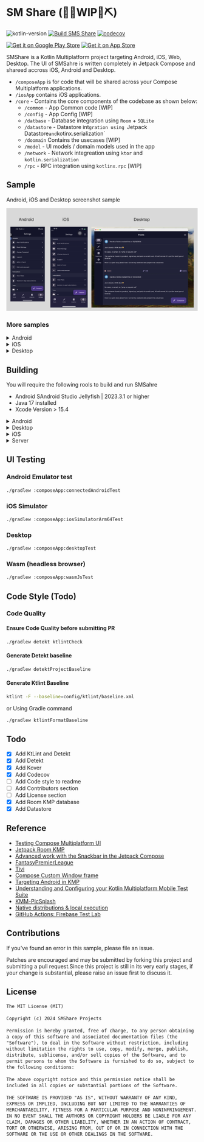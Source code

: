 # SM Share (👷🔧️WIP👷⛏)

![kotlin-version](https://img.shields.io/badge/kotlin-2.0.0-blue?logo=kotlin)
[![Build SMS Share](https://github.com/jerryOkafor/SMShare/actions/workflows/Build.yml/badge.svg)](https://github.com/jerryOkafor/SMShare/actions/workflows/Build.yml)
[![codecov](https://codecov.io/gh/jerryOkafor/SMShare/graph/badge.svg?token=NW5DWNC9FS)](https://codecov.io/gh/jerryOkafor/SMShare)

[<img src="https://upload.wikimedia.org/wikipedia/commons/7/78/Google_Play_Store_badge_EN.svg"
alt="Get it on Google Play Store"
height="80">](#)
[<img src="https://developer.apple.com/assets/elements/badges/download-on-the-app-store.svg"
alt="Get it on App Store"
height="80">](#)


SMShare is a Kotlin Multiplatform project targeting Android, iOS, Web, Desktop. The UI of SMSahre is
written completely in Jetpack Compose and shareed accross iOS, Android and Desktop.

* `/composeApp` is for code that will be shared across your Compose Multiplatform applications.
* `/iosApp` contains iOS applications.
* `/core` - Contains the core components of the codebase as shown below:
    * `/common` - App Common code [WIP]
    * `/config` - App Config [WIP]
    * `/datbase` - Database integration using `Room` + `SQLite`
    * `/datastore`  - Datastore int`gration using `Jetpack Datastore` and `kotinx.serialization`
    * `/doomain` Contains the usecases [WIP]
    * `/model` - UI models / domain models used in the app
    * `/network` - Network integreation using `ktor` and `kotlin.serialization`
    * `/rpc` - RPC integration using `kotlinx.rpc` [WIP]

## Sample

Android, iOS and Desktop screenshot sample
<p align="center">
  <img src="doc/screenshots/ios_android_desktop.webp"/>
</p>

### More samples

<details>
  <summary>Android</summary>
<p align="center">
  <img src="doc/screenshots/android/android_1.webp" width="200" />
  <img src="doc/screenshots/android/android_2.webp" width="200" />
  <img src="doc/screenshots/android/android_3.webp" width="200" />
  <img src="doc/screenshots/android/android_4.webp" width="200" />
  <img src="doc/screenshots/android/android_5.webp" width="200" />
</p>
</details>

<details>
  <summary>iOS</summary>
<p align="center">
  <img src="doc/screenshots/ios/ios_1.webp" width="200" />
  <img src="doc/screenshots/ios/ios_2.webp" width="200" />
  <img src="doc/screenshots/ios/ios_3.webp" width="200" />
  <img src="doc/screenshots/ios/ios_4.webp" width="200" />
</p>
</details>

<details>
  <summary>Desktop</summary>
<p align="center">
  <img src="doc/screenshots/desktop/desktop_1.webp" width="400" />
  <img src="doc/screenshots/desktop/desktop_2.webp" width="400" />
  <img src="doc/screenshots/desktop/desktop_3.webp" width="400" />
  <img src="doc/screenshots/desktop/desktop_4.webp" width="400" />
</p>
</details>

## Building

You will require the following rools to build and run SMSahre

- Android SAndroid Studio Jellyfish | 2023.3.1 or higher
- Java 17 installed
- Xcode Version > 15.4

<details>
<summary>Android</summary>

#### Using Android Studio

Open the KMP project using Android Studio, select the `composeApp` run configuration and click on
run.

#### Using Fleet

Fleet uses Smart Mode to detect and configure the Android run configuration for you.You can modify
in the [Run Json file](.fleet/run.json)

#### Using Command line

To run the Android app, use the command below or select the `composeApp` configuration on Android
Studio and click on run.

</details>

<details>
  <summary>Desktop</summary>

#### Using Fleet

Fleet uses Smart Mode to detect and configure the Android run configuration for you.You can modify
in the [Run Json file](.fleet/run.json)

#### Using Command line

```bash
./gradlew desktopRun -DmainClass=com.jerryokafor.smshare.MainKt --quiet
```

 </details>

<details>
  <summary>iOS</summary>

#### Using XCode

Open `iosApp/iosApp.xcworkspace` from Xcode and run.
Note: You need to have run `pod install` from the `iOSApp` directory app

#### Using Fleet

Fleet uses Smart mode to configure iOS run configuration for you. You can modify in
the [Run Json file](.fleet/run.json)
 </details>

<details>
  <summary>Server</summary>

#### Using Fleet

Fleet uses Smart mode to detect and configure the various run configurations for you for iOS,
Android, Desktop and Server. Ensure the You have Xcode, Android Studio, iOS Simulator, Android
Emulator all installed or Physical iphone and Android Devices plugged in.

#### From Command Line

To run the server code, you can run the gradle command below:

```bash
./gradlew :server:run
```

Open: `http://0.0.0.0:8080/` to see the response from the server.

#### Testing Locally from your phone, run the following command:

##### Android

Ensure yuor android phone is connected and adb is running, then run

```bash
adb reverse tcp:8080 tcp:8080
```

Then open `http://localhost:8080` from your android phone to test. You can now also use this in the
base url of
your api requests for Android.

#### iOS

For iOS, you can follow this
guide : [How to open a localhost website on iPhone / iOS](https://maxschmitt.me/posts/localhost-iphone-ios)
 </details>

## UI Testing

### Android Emulator test

```bash
./gradlew :composeApp:connectedAndroidTest
```

### iOS Simulator

```bash
./gradlew :composeApp:iosSimulatorArm64Test
```

### Desktop

```bash
./gradlew :composeApp:desktopTest
```

### Wasm (headless browser)

```bash
./gradlew :composeApp:wasmJsTest
```

## Code Style (Todo)

### Code Quality

#### Ensure Code Quality before submitting PR

```bash
./gradlew detekt ktlintCheck 
```

#### Generate Detekt baseline

```bash
./gradlew detektProjectBaseline  
```

#### Generate Ktlint Baseline

```bash
ktlint -F --baseline=config/ktlint/baseline.xml
```

or Using Gradle command

```bash
./gradlew ktlintFormatBaseline
```

## Todo

- [X] Add KtLint and Detekt
- [X] Add Detekt
- [X] Add Kover
- [X] Add Codecov
- [ ] Add Code style to readme
- [ ] Add Contributors section
- [ ] Add License section
- [X] Add Room KMP database
- [X] Add Datastore

## Reference

- [Testing Compose Multiplatform UI](https://www.jetbrains.com/help/kotlin-multiplatform-dev/compose-test.html#d1be12e6)
- [Jetpack Room KMP](https://johnoreilly.dev/posts/jetpack_room_kmp/)
- [Advanced work with the Snackbar in the Jetpack Compose](https://proandroiddev.com/advanced-work-with-the-snackbar-in-the-jetpack-compose-9bb7b7a30d60)
- [FantasyPremierLeague](https://github.com/joreilly/FantasyPremierLeague/tree/main)
- [Tivi](https://github.com/chrisbanes/tivi)
- [Compose Custom Window frame](https://github.com/amir1376/compose-custom-window-frame)
- [Targeting Android in KMP](https://medium.com/kodein-koders/targeting-android-in-a-kotlin-multiplatform-mobile-library-b6ab75469287)
- [Understanding and Configuring your Kotlin Multiplatform Mobile Test Suite](https://touchlab.co/understanding-and-configuring-your-kmm-test-suite)
- [KMM-PicSplash](https://github.com/cvivek07/KMM-PicSplash)
- [Native distributions & local execution](https://github.com/JetBrains/compose-multiplatform/tree/master/tutorials/Native_distributions_and_local_execution)
- [GitHub Actions: Firebase Test Lab](https://medium.com/firebase-developers/github-actions-firebase-test-lab-4bc830685a99)

## Contributions

If you've found an error in this sample, please file an issue.

Patches are encouraged and may be submitted by forking this project and
submitting a pull request.Since this project is still in its very early stages,
if your change is substantial, please raise an issue first to discuss it.

## License

```
The MIT License (MIT)

Copyright (c) 2024 SMShare Projects

Permission is hereby granted, free of charge, to any person obtaining a copy of this software and associated documentation files (the "Software"), to deal in the Software without restriction, including without limitation the rights to use, copy, modify, merge, publish, distribute, sublicense, and/or sell copies of the Software, and to permit persons to whom the Software is furnished to do so, subject to the following conditions:

The above copyright notice and this permission notice shall be included in all copies or substantial portions of the Software.

THE SOFTWARE IS PROVIDED "AS IS", WITHOUT WARRANTY OF ANY KIND, EXPRESS OR IMPLIED, INCLUDING BUT NOT LIMITED TO THE WARRANTIES OF MERCHANTABILITY, FITNESS FOR A PARTICULAR PURPOSE AND NONINFRINGEMENT. IN NO EVENT SHALL THE AUTHORS OR COPYRIGHT HOLDERS BE LIABLE FOR ANY CLAIM, DAMAGES OR OTHER LIABILITY, WHETHER IN AN ACTION OF CONTRACT, TORT OR OTHERWISE, ARISING FROM, OUT OF OR IN CONNECTION WITH THE SOFTWARE OR THE USE OR OTHER DEALINGS IN THE SOFTWARE.
```
